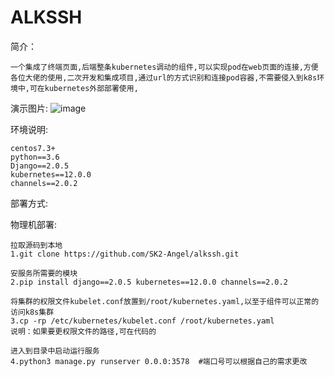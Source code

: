 # ALKSSH
简介：

    一个集成了终端页面,后端整条kubernetes调动的组件,可以实现pod在web页面的连接,方便各位大佬的使用,二次开发和集成项目,通过url的方式识别和连接pod容器,不需要侵入到k8s环境中,可在kubernetes外部部署使用,
    
演示图片:
![image](https://user-images.githubusercontent.com/49671782/112960034-9ceedb80-9176-11eb-8c3b-4a900d1eb268.png)
  
环境说明:

    centos7.3+
    python==3.6
    Django==2.0.5
    kubernetes==12.0.0
    channels==2.0.2
    
    
部署方式:

物理机部署:

    拉取源码到本地
    1.git clone https://github.com/SK2-Angel/alkssh.git
    
    安服务所需要的模块
    2.pip install django==2.0.5 kubernetes==12.0.0 channels==2.0.2
    
    将集群的权限文件kubelet.conf放置到/root/kubernetes.yaml,以至于组件可以正常的访问k8s集群
    3.cp -rp /etc/kubernetes/kubelet.conf /root/kubernetes.yaml
    说明：如果要更权限文件的路径,可在代码的
    
    进入到目录中启动运行服务
    4.python3 manage.py runserver 0.0.0:3578  #端口号可以根据自己的需求更改
    
